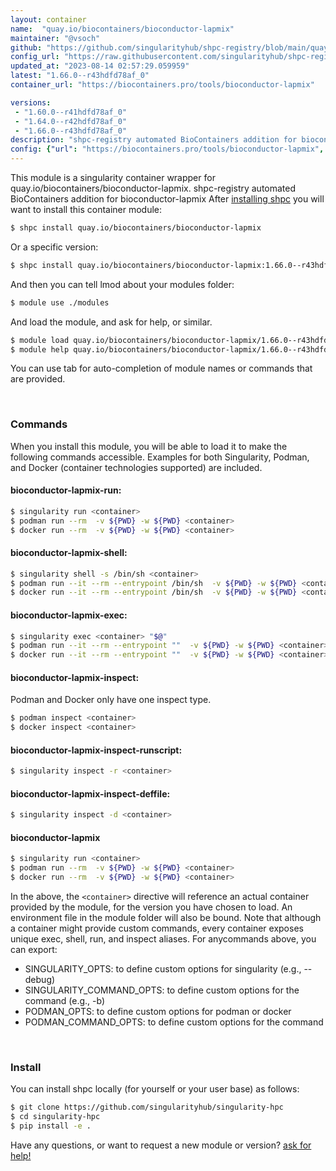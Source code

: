 ```yaml
---
layout: container
name:  "quay.io/biocontainers/bioconductor-lapmix"
maintainer: "@vsoch"
github: "https://github.com/singularityhub/shpc-registry/blob/main/quay.io/biocontainers/bioconductor-lapmix/container.yaml"
config_url: "https://raw.githubusercontent.com/singularityhub/shpc-registry/main/quay.io/biocontainers/bioconductor-lapmix/container.yaml"
updated_at: "2023-08-14 02:57:29.059959"
latest: "1.66.0--r43hdfd78af_0"
container_url: "https://biocontainers.pro/tools/bioconductor-lapmix"

versions:
 - "1.60.0--r41hdfd78af_0"
 - "1.64.0--r42hdfd78af_0"
 - "1.66.0--r43hdfd78af_0"
description: "shpc-registry automated BioContainers addition for bioconductor-lapmix"
config: {"url": "https://biocontainers.pro/tools/bioconductor-lapmix", "maintainer": "@vsoch", "description": "shpc-registry automated BioContainers addition for bioconductor-lapmix", "latest": {"1.66.0--r43hdfd78af_0": "sha256:b4ea99c28319c3edb17834c50dc60acdd8a5f3d42187981201440e0a0c065c25"}, "tags": {"1.60.0--r41hdfd78af_0": "sha256:61558a4ac427721937616ca5ea16402b5f3704ce329ce800042d64eb31600fdf", "1.64.0--r42hdfd78af_0": "sha256:6aebea2c50bd02f5b51e7a3bebd6e7e0663c9a07a5c858504f4586c538684c8c", "1.66.0--r43hdfd78af_0": "sha256:b4ea99c28319c3edb17834c50dc60acdd8a5f3d42187981201440e0a0c065c25"}, "docker": "quay.io/biocontainers/bioconductor-lapmix"}
---
```


This module is a singularity container wrapper for quay.io/biocontainers/bioconductor-lapmix.
shpc-registry automated BioContainers addition for bioconductor-lapmix
After [installing shpc](#install) you will want to install this container module:


```bash
$ shpc install quay.io/biocontainers/bioconductor-lapmix
```

Or a specific version:

```bash
$ shpc install quay.io/biocontainers/bioconductor-lapmix:1.66.0--r43hdfd78af_0
```

And then you can tell lmod about your modules folder:

```bash
$ module use ./modules
```

And load the module, and ask for help, or similar.

```bash
$ module load quay.io/biocontainers/bioconductor-lapmix/1.66.0--r43hdfd78af_0
$ module help quay.io/biocontainers/bioconductor-lapmix/1.66.0--r43hdfd78af_0
```

You can use tab for auto-completion of module names or commands that are provided.

<br>

### Commands

When you install this module, you will be able to load it to make the following commands accessible.
Examples for both Singularity, Podman, and Docker (container technologies supported) are included.

#### bioconductor-lapmix-run:

```bash
$ singularity run <container>
$ podman run --rm  -v ${PWD} -w ${PWD} <container>
$ docker run --rm  -v ${PWD} -w ${PWD} <container>
```

#### bioconductor-lapmix-shell:

```bash
$ singularity shell -s /bin/sh <container>
$ podman run --it --rm --entrypoint /bin/sh  -v ${PWD} -w ${PWD} <container>
$ docker run --it --rm --entrypoint /bin/sh  -v ${PWD} -w ${PWD} <container>
```

#### bioconductor-lapmix-exec:

```bash
$ singularity exec <container> "$@"
$ podman run --it --rm --entrypoint ""  -v ${PWD} -w ${PWD} <container> "$@"
$ docker run --it --rm --entrypoint ""  -v ${PWD} -w ${PWD} <container> "$@"
```

#### bioconductor-lapmix-inspect:

Podman and Docker only have one inspect type.

```bash
$ podman inspect <container>
$ docker inspect <container>
```

#### bioconductor-lapmix-inspect-runscript:

```bash
$ singularity inspect -r <container>
```

#### bioconductor-lapmix-inspect-deffile:

```bash
$ singularity inspect -d <container>
```



#### bioconductor-lapmix

```bash
$ singularity run <container>
$ podman run --rm  -v ${PWD} -w ${PWD} <container>
$ docker run --rm  -v ${PWD} -w ${PWD} <container>
```


In the above, the `<container>` directive will reference an actual container provided
by the module, for the version you have chosen to load. An environment file in the
module folder will also be bound. Note that although a container
might provide custom commands, every container exposes unique exec, shell, run, and
inspect aliases. For anycommands above, you can export:

 - SINGULARITY_OPTS: to define custom options for singularity (e.g., --debug)
 - SINGULARITY_COMMAND_OPTS: to define custom options for the command (e.g., -b)
 - PODMAN_OPTS: to define custom options for podman or docker
 - PODMAN_COMMAND_OPTS: to define custom options for the command

<br>

### Install

You can install shpc locally (for yourself or your user base) as follows:

```bash
$ git clone https://github.com/singularityhub/singularity-hpc
$ cd singularity-hpc
$ pip install -e .
```

Have any questions, or want to request a new module or version? [ask for help!](https://github.com/singularityhub/singularity-hpc/issues)